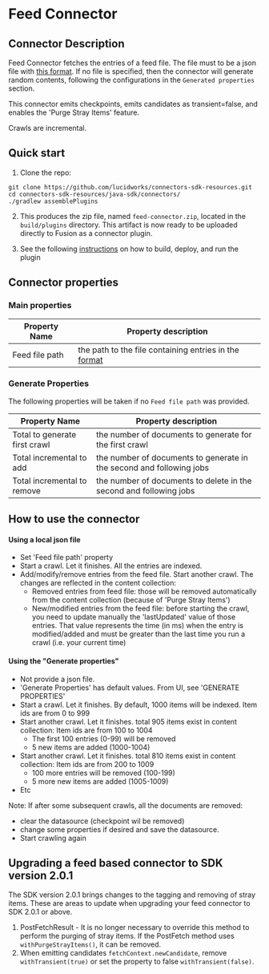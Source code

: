 # Feed Connector

## Connector Description

Feed Connector fetches the entries of a feed file. The file must to be a json file with [this format](../../resources/feed-simple-small.json). If no file is specified, then the connector will generate random contents, following the configurations in the `Generated properties` section.

This connector emits checkpoints, emits candidates as transient=false, and enables the 'Purge Stray Items' feature.

Crawls are incremental.

## Quick start

1. Clone the repo:
```
git clone https://github.com/lucidworks/connectors-sdk-resources.git
cd connectors-sdk-resources/java-sdk/connectors/
./gradlew assemblePlugins
```
2. This produces the zip file, named `feed-connector.zip`, located in the `build/plugins` directory.
This artifact is now ready to be uploaded directly to Fusion as a connector plugin.

3. See the following [instructions](../README.md) on how to build, deploy, and run the plugin

## Connector properties

### Main properties
|Property Name| Property description|
|---|---|
|Feed file path | the path to the file containing entries in the [format](../../resources/feed-simple-small.json) |

### Generate Properties

The following properties will be taken if no `Feed file path` was provided.

|Property Name| Property description|
|---|---|
| Total to generate first crawl | the number of documents to generate for the first crawl |
| Total incremental to add | the number of documents to generate in the second and following jobs |
| Total incremental to remove | the number of documents to delete in the second and following jobs |

## How to use the connector

#### Using a local json file
- Set 'Feed file path' property
- Start a crawl. Let it finishes. All the entries are indexed.
- Add/modify/remove entries from the feed file. Start another crawl. The changes are reflected in the content collection:
    - Removed entries from feed file: those will be removed automatically from the content collection (because of 'Purge Stray Items')
    - New/modified entries from the feed file: before starting the crawl, you need to update manually the 'lastUpdated' value of those entries. That value represents the time (in ms) when the entry is modified/added and must be greater than the last time you run a crawl (i.e. your current time)

#### Using the "Generate properties"

- Not provide a json file.
- 'Generate Properties' has default values. From UI, see 'GENERATE PROPERTIES'
- Start a crawl. Let it finishes. By default, 1000 items will be indexed. Item ids are from 0 to 999
- Start another crawl. Let it finishes. total 905 items exist in content collection:  Item ids are from 100 to 1004
   - The first 100 entries (0-99) will be removed
   - 5 new items are added (1000-1004)
- Start another crawl. Let it finishes. total 810 items exist in content collection: Item ids are from 200 to 1009
   - 100 more entries will be removed (100-199)
   - 5 more new items are added (1005-1009)  
- Etc
 

Note: If after some subsequent crawls, all the documents are removed:
 - clear the datasource (checkpoint wil be removed)
 - change some properties if desired and save the datasource. 
 - Start crawling again

## Upgrading a feed based connector to SDK version 2.0.1 

The SDK version 2.0.1 brings changes to the tagging and removing of stray items. These are areas to update when upgrading your feed connector to SDK 2.0.1 or above.
1. PostFetchResult - It is no longer necessary to override this method to perform the purging of stray items. If the PostFetch method uses `withPurgeStrayItems()`, it can be removed.
2. When emitting candidates `fetchContext.newCandidate`, remove `withTransient(true)` or set the property to false `withTransient(false)`.